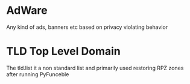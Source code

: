 # AdWare

Any kind of ads, banners etc based on privacy violating behavior

# TLD Top Level Domain

The tld.list it a non standard list and primarily used restoring RPZ zones
after running PyFunceble
